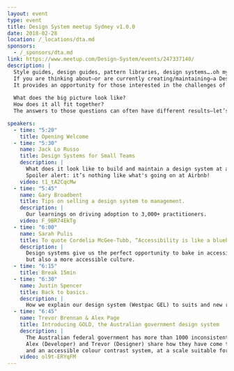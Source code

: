 ```yaml
---
layout: event
type: event
title: Design System meetup Sydney v1.0.0
date: 2018-02-28
location: /_locations/dta.md
sponsors:
  - /_sponsors/dta.md
link: https://www.meetup.com/Design-System/events/247337140/
description: |
  Style guides, design guides, pattern libraries, design systems….oh my!
  If you are thinking about—or are currently creating/maintaining—a Design System, this meetup is for you.
  It provides an opportunity for those interested in the challenges of delivering Design Systems to exchange ideas and experiences.
  
  What does the big picture look like?
  How does it all fit together?
  The answers to those questions can often have different results—let’s get together and share ideas!

speakers:
  - time: "5:20"
    title: Opening Welcome
  - time: "5:30"
    name: Jack Lo Russo
    title: Design Systems for Small Teams
    description: |
      What does it look like to build and maintain a design system at a small, fast-moving company with limited time, budget and resources?
      Spoiler alert: it’s nothing like what's going on at Airbnb!
    video: t1_tA2CqcMw
  - time: "5:45"
    name: Gary Broadbent
    title: Tips on selling a design system to management.
    description: |
      Our learnings on driving adoption to 3,000+ practitioners.
    video: F_9BR74EkTg
  - time: "6:00"
    name: Sarah Pulis
    title: To quote Cordelia McGee-Tubb, “Accessibility is like a blueberry muffin—you can't push the berries in there afterward”.
    description: |
      Design systems give us the perfect opportunity to bake in accessibility that can lead not only to a more accessible product,
      but also a more accessible culture.
  - time: "6:15"
    title: Break 15min
  - time: "6:30"
    name: Justin Spencer
    title: Back to basics.
    description: |
      How we explain our design system (Westpac GEL) to suits and new recruits.
  - time: "6:45"
    name: Trevor Brennan & Alex Page
    title: Introducing GOLD, the Australian government design system
    description: |
      The Australian federal government has more than 1000 inconsistent websites and a workforce spread out across 200+ organisations.
      Alex (Developer) and Trevor (Designer) share how they have come together in an attempt to provide a common language for typography, spacing alignment,
      and an accessible colour contrast system, at a scale suitable for a nation.
    video: ol9t-ERYqFM
---
```

